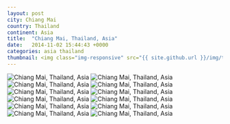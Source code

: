 ```yaml
---
layout: post
city: Chiang Mai
country: Thailand
continent: Asia
title:  "Chiang Mai, Thailand, Asia"
date:   2014-11-02 15:44:43 +0000
categories: asia thailand
thumbnail: <img class="img-responsive" src="{{ site.github.url }}/img/thumbnails/chiangmai-9.jpg" alt="Chiang Mai Thailand" />
---
```


<div class="img-container">
	<img class="img-responsive" src="{{ site.github.url }}/img/countries/thailand/chiangmai-1.jpg" alt="Chiang Mai, Thailand, Asia"/>
	<img class="img-responsive" src="{{ site.github.url }}/img/countries/thailand/chiangmai-2.jpg" alt="Chiang Mai, Thailand, Asia"/>
	<img class="img-responsive" src="{{ site.github.url }}/img/countries/thailand/chiangmai-3.jpg" alt="Chiang Mai, Thailand, Asia"/>
	<img class="img-responsive" src="{{ site.github.url }}/img/countries/thailand/chiangmai-4.jpg" alt="Chiang Mai, Thailand, Asia"/>
	<img class="img-responsive" src="{{ site.github.url }}/img/countries/thailand/chiangmai-5.jpg" alt="Chiang Mai, Thailand, Asia"/>
	<img class="img-responsive" src="{{ site.github.url }}/img/countries/thailand/chiangmai-6.jpg" alt="Chiang Mai, Thailand, Asia"/>
	<img class="img-responsive" src="{{ site.github.url }}/img/countries/thailand/chiangmai-7.jpg" alt="Chiang Mai, Thailand, Asia"/>
	<img class="img-responsive" src="{{ site.github.url }}/img/countries/thailand/chiangmai-8.jpg" alt="Chiang Mai, Thailand, Asia"/>
	<img class="img-responsive" src="{{ site.github.url }}/img/countries/thailand/chiangmai-9.jpg" alt="Chiang Mai, Thailand, Asia"/>
	<img class="img-responsive" src="{{ site.github.url }}/img/countries/thailand/chiangmai-10.jpg" alt="Chiang Mai, Thailand, Asia"/>
	<img class="img-responsive" src="{{ site.github.url }}/img/countries/thailand/chiangmai-11.jpg" alt="Chiang Mai, Thailand, Asia"/>
	<img class="img-responsive" src="{{ site.github.url }}/img/countries/thailand/chiangmai-12.jpg" alt="Chiang Mai, Thailand, Asia"/>
</div>
